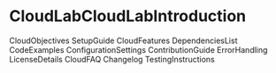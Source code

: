 # CloudLabCloudLabIntroduction
CloudObjectives
SetupGuide
CloudFeatures
DependenciesList
CodeExamples
ConfigurationSettings
ContributionGuide
ErrorHandling
LicenseDetails
CloudFAQ
Changelog
TestingInstructions
